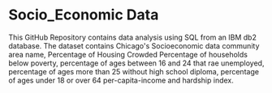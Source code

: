 # Socio_Economic Data
This GitHub Repository contains data analysis using SQL from an IBM db2 database. The dataset contains Chicago's Socioeconomic data community area name, Percentage of Housing Crowded
Percentage of households below poverty, percentage of ages between 16 and 24 that rae unemployed, percentage of ages more than 25 without high school diploma, percentage of ages under 18 or over 64
per-capita-income and hardship index.
